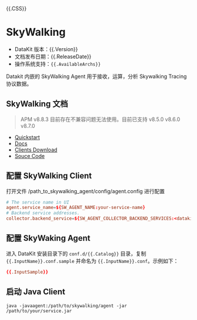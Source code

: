 {{.CSS}}
# SkyWalking

- DataKit 版本：{{.Version}}
- 文档发布日期：{{.ReleaseDate}}
- 操作系统支持：`{{.AvailableArchs}}`

Datakit 内嵌的 SkyWalking Agent 用于接收，运算，分析 Skywalking Tracing 协议数据。

## SkyWalking 文档

> APM v8.8.3 目前存在不兼容问题无法使用。目前已支持 v8.5.0 v8.6.0 v8.7.0

- [Quickstart](https://skywalking.apache.org/docs/skywalking-showcase/latest/readme/)
- [Docs](https://skywalking.apache.org/docs/)
- [Clients Download](https://skywalking.apache.org/downloads/)
- [Souce Code](https://github.com/apache/skywalking)

## 配置 SkyWalking Client

打开文件 /path_to_skywalking_agent/config/agent.config 进行配置

```conf
# The service name in UI
agent.service_name=${SW_AGENT_NAME:your-service-name}
# Backend service addresses.
collector.backend_service=${SW_AGENT_COLLECTOR_BACKEND_SERVICES:<datakit-ip:skywalking-agent-port>}
```

## 配置 SkyWaking Agent

进入 DataKit 安装目录下的 `conf.d/{{.Catalog}}` 目录，复制 `{{.InputName}}.conf.sample` 并命名为 `{{.InputName}}.conf`。示例如下：

```toml
{{.InputSample}}
```

## 启动 Java Client

```command
java -javaagent:/path/to/skywalking/agent -jar /path/to/your/service.jar
```
